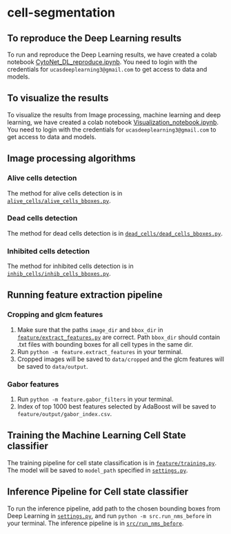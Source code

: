 # cell-segmentation


## To reproduce the Deep Learning results 
To run and reproduce the Deep Learning results, we have created a colab notebook [CytoNet_DL_reproduce.ipynb](https://colab.research.google.com/drive/1FBXXMTlrzfe7hL2k9k3wQ3Dm4fkI6Gu0?authuser=3). You need to login with the credentials for `ucasdeeplearning3@gmail.com` to get access to data and models.

## To visualize the results 
To visualize the results from Image processing, machine learning and deep learning, we have created a colab notebook [Visualization_notebook.ipynb](https://colab.research.google.com/drive/1p3i1XsvdqDMm-c5g4KFlUg-BtJ-0Q-O-?usp=sharing). You need to login with the credentials for `ucasdeeplearning3@gmail.com` to get access to data and models.

## Image processing algorithms

### Alive cells detection
The method for alive cells detection is in [`alive_cells/alive_cells_bboxes.py`](https://github.com/marwankefah/cell-segmentation/blob/master/alive_cells/alive_cells_bboxes.py).

### Dead cells detection
The method for dead cells detection is in [`dead_cells/dead_cells_bboxes.py`](https://github.com/marwankefah/cell-segmentation/blob/master/dead_cells/dead_cells_bboxes.py).

### Inhibited cells detection
The method for inhibited cells detection is in [`inhib_cells/inhib_cells_bboxes.py`](https://github.com/marwankefah/cell-segmentation/blob/master/inhib_cells/inhib_cells_bboxes.py).

## Running feature extraction pipeline
### Cropping and glcm features
1. Make sure that the paths `image_dir` and `bbox_dir` in [`feature/extract_features.py`](https://github.com/marwankefah/cell-segmentation/blob/master/feature/extract_features.py) are correct. Path `bbox_dir` should contain .txt files with bounding boxes for all cell types in the same dir.
2. Run `python -m feature.extract_features` in your terminal.
3. Cropped images will be saved to `data/cropped` and the glcm features will be saved to `data/output`.

### Gabor features
1. Run `python -m feature.gabor_filters` in your terminal.
2. Index of top 1000 best features selected by AdaBoost will be saved to `feature/output/gabor_index.csv`.

## Training the Machine Learning Cell State classifier
The training pipeline for cell state classification is in [`feature/training.py`](https://github.com/marwankefah/cell-segmentation/blob/master/feature/extract_features.py). The model will be saved to `model_path` specified in [`settings.py`](https://github.com/marwankefah/cell-segmentation/blob/master/settings.py).

## Inference Pipeline for Cell state classifier
To run the inference pipeline, add path to the chosen bounding boxes from Deep Learning in [`settings.py`](https://github.com/marwankefah/cell-segmentation/blob/master/settings.py), and run `python -m src.run_nms_before` in your terminal. The inference pipeline is in [`src/run_nms_before`](https://github.com/marwankefah/cell-segmentation/blob/master/src/run_nms_before.py).

